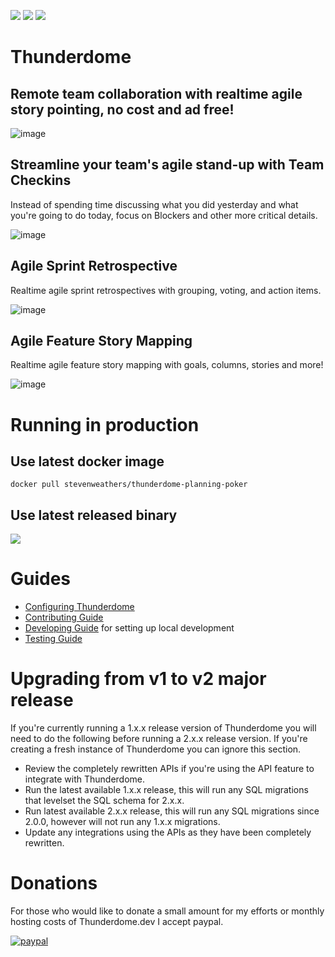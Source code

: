 ![](https://github.com/StevenWeathers/thunderdome-planning-poker/workflows/Go/badge.svg)
[![](https://img.shields.io/docker/pulls/stevenweathers/thunderdome-planning-poker.svg)](https://hub.docker.com/r/stevenweathers/thunderdome-planning-poker)
[![](https://img.shields.io/github/v/release/stevenweathers/thunderdome-planning-poker?include_prereleases)](https://github.com/StevenWeathers/thunderdome-planning-poker/releases/latest)

# Thunderdome

## Remote team collaboration with realtime agile story pointing, no cost and ad free!

![image](https://user-images.githubusercontent.com/846933/95778842-eb76ef00-0c96-11eb-99d8-af5d098c12ee.png)

## Streamline your team's agile stand-up with Team Checkins

Instead of spending time discussing what you did yesterday and what you're going to do today, focus on Blockers and
other more critical details.

![image](https://user-images.githubusercontent.com/846933/146627094-1f31a277-a454-4fd1-b707-ecb95559e9ad.png)

## Agile Sprint Retrospective

Realtime agile sprint retrospectives with grouping, voting, and action items.

![image](https://user-images.githubusercontent.com/846933/173260209-3ef3299f-f1b2-41e8-802f-17d40649c66d.png)

## Agile Feature Story Mapping

Realtime agile feature story mapping with goals, columns, stories and more!

![image](https://user-images.githubusercontent.com/846933/173260211-304a973d-4ede-494f-bb7d-b7e5c86a4e6e.png)

# Running in production

## Use latest docker image

```
docker pull stevenweathers/thunderdome-planning-poker
```

## Use latest released binary

[![](https://img.shields.io/github/v/release/stevenweathers/thunderdome-planning-poker?include_prereleases)](https://github.com/StevenWeathers/thunderdome-planning-poker/releases/latest)

# Guides

- [Configuring Thunderdome](docs/CONFIGURATION.md)
- [Contributing Guide](docs/CONTRIBUTING.md)
- [Developing Guide](docs/DEVELOPING.md) for setting up local development
- [Testing Guide](docs/TESTING.md)

# Upgrading from v1 to v2 major release

If you're currently running a 1.x.x release version of Thunderdome you will need to do the following before running a
2.x.x release version. If you're creating a fresh instance of Thunderdome you can ignore this section.

- Review the completely rewritten APIs if you're using the API feature to integrate with Thunderdome.
- Run the latest available 1.x.x release, this will run any SQL migrations that levelset the SQL schema for 2.x.x.
- Run latest available 2.x.x release, this will run any SQL migrations since 2.0.0, however will not run any 1.x.x
  migrations.
- Update any integrations using the APIs as they have been completely rewritten.

# Donations

For those who would like to donate a small amount for my efforts or monthly hosting costs of Thunderdome.dev I accept
paypal.

[![paypal](https://www.paypalobjects.com/en_US/i/btn/btn_donateCC_LG.gif)](https://paypal.me/smweathers?locale.x=en_US)